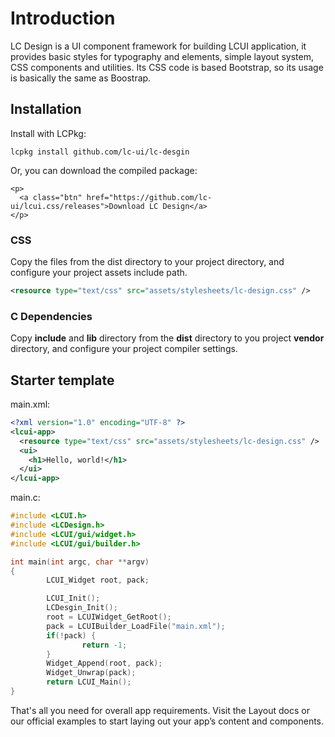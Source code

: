 # Introduction

LC Design is a UI component framework for building LCUI application, it provides basic styles for typography and elements, simple layout system, CSS components and utilities. Its CSS code is based Bootstrap, so its usage is basically the same as Boostrap.

## Installation

Install with LCPkg:

``` shell
lcpkg install github.com/lc-ui/lc-desgin
```

Or, you can download the compiled package:

``` embedded-xml
<p>
  <a class="btn" href="https://github.com/lc-ui/lcui.css/releases">Download LC Design</a>
</p>
```

### CSS

Copy the files from the dist directory to your project directory, and configure your project assets include path.

``` xml
<resource type="text/css" src="assets/stylesheets/lc-design.css" />
```

### C Dependencies

Copy **include** and **lib** directory from the **dist** directory to you project **vendor** directory, and configure your project compiler settings.

## Starter template

main.xml:

``` xml
<?xml version="1.0" encoding="UTF-8" ?>
<lcui-app>
  <resource type="text/css" src="assets/stylesheets/lc-design.css" />
  <ui>
    <h1>Hello, world!</h1>
  </ui>
</lcui-app>
```

main.c:

``` c
#include <LCUI.h>
#include <LCDesign.h>
#include <LCUI/gui/widget.h>
#include <LCUI/gui/builder.h>

int main(int argc, char **argv)
{
        LCUI_Widget root, pack;

        LCUI_Init();
        LCDesgin_Init();
        root = LCUIWidget_GetRoot();
        pack = LCUIBuilder_LoadFile("main.xml");
        if(!pack) {
                return -1;
        }
        Widget_Append(root, pack);
        Widget_Unwrap(pack);
        return LCUI_Main();
}
```

That's all you need for overall app requirements. Visit the Layout docs or our official examples to start laying out your app’s content and components.
